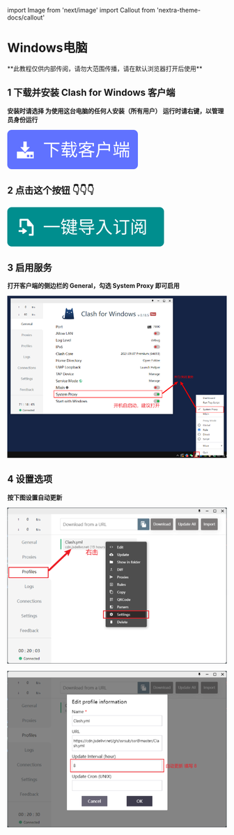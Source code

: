 import Image from 'next/image'
import Callout from 'nextra-theme-docs/callout'

# Windows电脑
<Callout emoji="💡">
  **此教程仅供内部传阅，请勿大范围传播，请在默认浏览器打开后使用**
</Callout>

## 1 下载并安装 Clash for Windows 客户端
**安装时请选择 为使用这台电脑的任何人安装（所有用户）**
**运行时请右键，以管理员身份运行**



[![](windows/button_download.svg)](https://ghproxy.com/https://github.com/Fndroid/clash_for_windows_pkg/releases/download/0.18.6/Clash.for.Windows.Setup.0.18.6.exe)


## 2 点击这个按钮 👇👇👇

[![](windows/button_import.svg)](clash://install-config?url=https://cdn.jsdelivr.net/gh/ssrsub/ssr@master/Clash.yml)

## 3 启用服务
**打开客户端的侧边栏的 General，勾选 System Proxy 即可启用**

![](windows/windows01.png)

## 4 设置选项
**按下图设置自动更新**

![](windows/windows02.png)

![](windows/windows03.png)